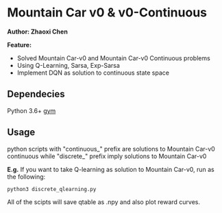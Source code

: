 <!--
 * @Description: 
 * @Author: Zhaoxi Chen
 * @Github: https://github.com/FrozenBurning
 * @Date: 2020-04-03 11:35:25
 * @LastEditors: Zhaoxi Chen
 * @LastEditTime: 2020-04-03 11:44:57
 -->
# Mountain Car v0 & v0-Continuous

**Author: Zhaoxi Chen**

**Feature:**
- Solved Mountain Car-v0 and Mountain Car-v0 Continuous problems
- Using Q-Learning, Sarsa, Exp-Sarsa
- Implement DQN as solution to continuous state space


## Dependecies

Python 3.6+
[gym](https://github.com/openai/gym)

## Usage

python scripts with "continuous_" prefix are solutions to Mountain Car-v0 continuous while "discrete_" prefix imply solutions to Mountain Car-v0

**E.g.** If you want to take Q-learning as solution to Mountain Car-v0, run as the following:
```bash
python3 discrete_qlearning.py
```

All of the scipts will save qtable as .npy and also plot reward curves.